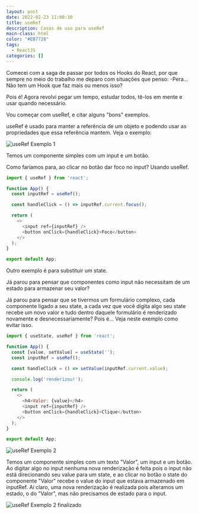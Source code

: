 ```yaml
---
layout: post
date: 2022-02-23 11:00:10
title: useRef
description: Casos de uso para useRef
main-class: html
color: "#EB7728"
tags:
  - ReactJS
categories: []
---
```

Comecei com a saga de passar por todos os Hooks do React, por que sempre no meio do trabalho me deparo com situações que penso: -Pera... Não tem um Hook que faz mais ou menos isso?

Pois é! Agora revolvi pegar um tempo, estudar todos, tê-los em mente e usar quando necessário.

Vou começar com useRef, e citar alguns "bons" exemplos.

useRef é usado para manter a referência de um objeto e podendo usar as propriedades que essa referência mantem. Veja o exemplo:

![useRef Exemplo 1](/assets/img/useref-1.png "useRef Exemplo 1")

Temos um componente simples com um input e um botão.

Como faríamos para, ao clicar no botão dar foco no input? Usando useRef.

```javascript
import { useRef } from 'react';

function App() {
  const inputRef = useRef();

  const handleClick = () => inputRef.current.focus();

  return (
    <>
      <input ref={inputRef} />
      <button onClick={handleClick}>Foco</button>
    </>
  );
}

export default App;
```



Outro exemplo é para substituir um state.

Já parou para pensar que componentes como input não necessitam de um estado para armazenar seu valor?

Já parou para pensar que se tivermos um formulário complexo, cada componente ligado a seu state, a cada vez que você digita algo seu state recebe um novo valor e tudo dentro daquele formulário é renderizado novamente e desnecessariamente? Pois é... Veja neste exemplo como evitar isso.

```javascript
import { useState, useRef } from 'react';

function App() {
  const [value, setValue] = useState('');
  const inputRef = useRef();

  const handleClick = () => setValue(inputRef.current.value);

  console.log('renderizou!');

  return (
    <>
      <h4>Valor: {value}</h4>
      <input ref={inputRef} />
      <button onClick={handleClick}>Clique</button>
    </>
  );
}

export default App;

```

![useRef Exemplo 2](/assets/img/useref-2.png "useRef Exemplo 2")

Temos um componente simples com um texto "Valor", um input e um botão. Ao digitar algo no input nenhuma nova renderização é feita pois o input não está direcionando seu value para um state, e ao clicar no botão o state do componente "Valor" recebe o value do input que estava armazenado em inputRef. Aí claro, uma nova renderização é realizada pois alteramos um estado, o do "Valor", mas não precisamos de estado para o input.

![useRef Exemplo 2 finalizado](/assets/img/useref-3.png "useRef Exemplo 2 finalizado")